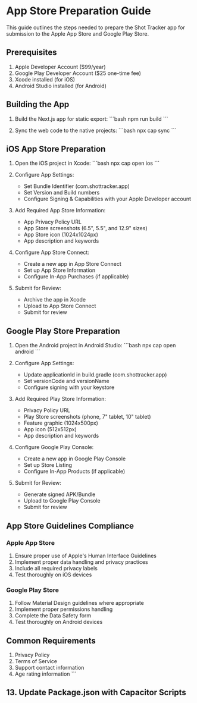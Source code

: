 # App Store Preparation Guide

This guide outlines the steps needed to prepare the Shot Tracker app for submission to the Apple App Store and Google Play Store.

## Prerequisites

1. Apple Developer Account ($99/year)
2. Google Play Developer Account ($25 one-time fee)
3. Xcode installed (for iOS)
4. Android Studio installed (for Android)

## Building the App

1. Build the Next.js app for static export:
   \`\`\`bash
   npm run build
   \`\`\`

2. Sync the web code to the native projects:
   \`\`\`bash
   npx cap sync
   \`\`\`

## iOS App Store Preparation

1. Open the iOS project in Xcode:
   \`\`\`bash
   npx cap open ios
   \`\`\`

2. Configure App Settings:
   - Set Bundle Identifier (com.shottracker.app)
   - Set Version and Build numbers
   - Configure Signing & Capabilities with your Apple Developer account

3. Add Required App Store Information:
   - App Privacy Policy URL
   - App Store screenshots (6.5", 5.5", and 12.9" sizes)
   - App Store icon (1024x1024px)
   - App description and keywords

4. Configure App Store Connect:
   - Create a new app in App Store Connect
   - Set up App Store Information
   - Configure In-App Purchases (if applicable)

5. Submit for Review:
   - Archive the app in Xcode
   - Upload to App Store Connect
   - Submit for review

## Google Play Store Preparation

1. Open the Android project in Android Studio:
   \`\`\`bash
   npx cap open android
   \`\`\`

2. Configure App Settings:
   - Update applicationId in build.gradle (com.shottracker.app)
   - Set versionCode and versionName
   - Configure signing with your keystore

3. Add Required Play Store Information:
   - Privacy Policy URL
   - Play Store screenshots (phone, 7" tablet, 10" tablet)
   - Feature graphic (1024x500px)
   - App icon (512x512px)
   - App description and keywords

4. Configure Google Play Console:
   - Create a new app in Google Play Console
   - Set up Store Listing
   - Configure In-App Products (if applicable)

5. Submit for Review:
   - Generate signed APK/Bundle
   - Upload to Google Play Console
   - Submit for review

## App Store Guidelines Compliance

### Apple App Store

1. Ensure proper use of Apple's Human Interface Guidelines
2. Implement proper data handling and privacy practices
3. Include all required privacy labels
4. Test thoroughly on iOS devices

### Google Play Store

1. Follow Material Design guidelines where appropriate
2. Implement proper permissions handling
3. Complete the Data Safety form
4. Test thoroughly on Android devices

## Common Requirements

1. Privacy Policy
2. Terms of Service
3. Support contact information
4. Age rating information
\`\`\`

## 13. Update Package.json with Capacitor Scripts
